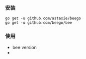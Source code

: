 ### 安装
```
go get -u github.com/astaxie/beego
go get -u github.com/beego/bee
```

### 使用
- bee version
- 
